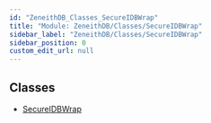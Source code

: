 ```yaml
---
id: "ZeneithDB_Classes_SecureIDBWrap"
title: "Module: ZeneithDB/Classes/SecureIDBWrap"
sidebar_label: "ZeneithDB/Classes/SecureIDBWrap"
sidebar_position: 0
custom_edit_url: null
---
```


## Classes

- [SecureIDBWrap](../classes/ZeneithDB_Classes_SecureIDBWrap.SecureIDBWrap.md)
